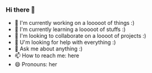 ### Hi there 👋

- 🔭 I'm currently working on a looooot of things :)
- 🌱 I'm currently learning a looooot of stuffs :)
- 👯 I'm looking to collaborate on a loooot of projects :)
- 🤔 U'm looking for help with everything :)
- 💬 Ask me about anything :)
- 📫 How to reach me: here
- 😄 Pronouns: her
